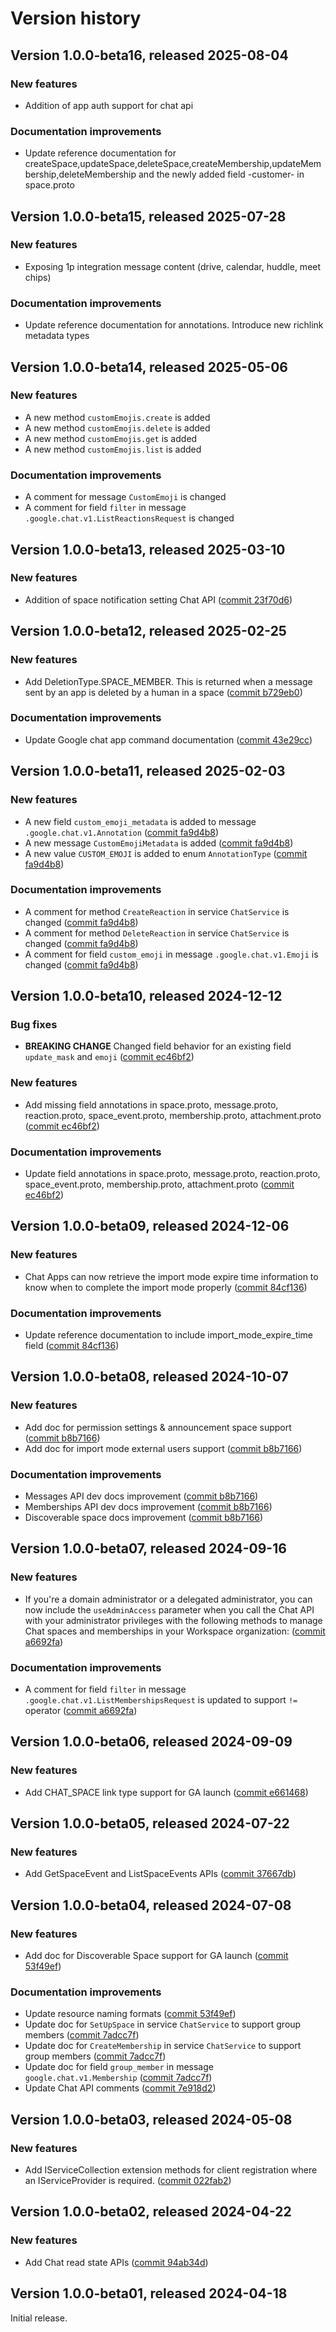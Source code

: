 # Version history

## Version 1.0.0-beta16, released 2025-08-04

### New features

- Addition of app auth support for chat api

### Documentation improvements

- Update reference documentation for createSpace,updateSpace,deleteSpace,createMembership,updateMembership,deleteMembership and the newly added field -customer- in space.proto

## Version 1.0.0-beta15, released 2025-07-28

### New features

- Exposing 1p integration message content (drive, calendar, huddle, meet chips)

### Documentation improvements

- Update reference documentation for annotations. Introduce new richlink metadata types

## Version 1.0.0-beta14, released 2025-05-06

### New features

- A new method `customEmojis.create` is added
- A new method `customEmojis.delete` is added
- A new method `customEmojis.get` is added
- A new method `customEmojis.list` is added

### Documentation improvements

- A comment for message `CustomEmoji` is changed
- A comment for field `filter` in message `.google.chat.v1.ListReactionsRequest` is changed

## Version 1.0.0-beta13, released 2025-03-10

### New features

- Addition of space notification setting Chat API ([commit 23f70d6](https://github.com/googleapis/google-cloud-dotnet/commit/23f70d6164fbe14f2ea12ceb349f06bfa141a717))

## Version 1.0.0-beta12, released 2025-02-25

### New features

- Add DeletionType.SPACE_MEMBER. This is returned when a message sent by an app is deleted by a human in a space ([commit b729eb0](https://github.com/googleapis/google-cloud-dotnet/commit/b729eb04fba00bc1013ba4e534537354c25e1698))

### Documentation improvements

- Update Google chat app command documentation ([commit 43e29cc](https://github.com/googleapis/google-cloud-dotnet/commit/43e29cc276ad371ab5446e6f8f30be819e34c357))

## Version 1.0.0-beta11, released 2025-02-03

### New features

- A new field `custom_emoji_metadata` is added to message `.google.chat.v1.Annotation` ([commit fa9d4b8](https://github.com/googleapis/google-cloud-dotnet/commit/fa9d4b85f0c329104fbc3dc113aca785b7808803))
- A new message `CustomEmojiMetadata` is added ([commit fa9d4b8](https://github.com/googleapis/google-cloud-dotnet/commit/fa9d4b85f0c329104fbc3dc113aca785b7808803))
- A new value `CUSTOM_EMOJI` is added to enum `AnnotationType` ([commit fa9d4b8](https://github.com/googleapis/google-cloud-dotnet/commit/fa9d4b85f0c329104fbc3dc113aca785b7808803))

### Documentation improvements

- A comment for method `CreateReaction` in service `ChatService` is changed ([commit fa9d4b8](https://github.com/googleapis/google-cloud-dotnet/commit/fa9d4b85f0c329104fbc3dc113aca785b7808803))
- A comment for method `DeleteReaction` in service `ChatService` is changed ([commit fa9d4b8](https://github.com/googleapis/google-cloud-dotnet/commit/fa9d4b85f0c329104fbc3dc113aca785b7808803))
- A comment for field `custom_emoji` in message `.google.chat.v1.Emoji` is changed ([commit fa9d4b8](https://github.com/googleapis/google-cloud-dotnet/commit/fa9d4b85f0c329104fbc3dc113aca785b7808803))

## Version 1.0.0-beta10, released 2024-12-12

### Bug fixes

- **BREAKING CHANGE** Changed field behavior for an existing field `update_mask` and `emoji` ([commit ec46bf2](https://github.com/googleapis/google-cloud-dotnet/commit/ec46bf2c127a0367e182b8e90874911d2a3f5635))

### New features

- Add missing field annotations in space.proto, message.proto, reaction.proto, space_event.proto, membership.proto, attachment.proto ([commit ec46bf2](https://github.com/googleapis/google-cloud-dotnet/commit/ec46bf2c127a0367e182b8e90874911d2a3f5635))

### Documentation improvements

- Update field annotations in space.proto, message.proto, reaction.proto, space_event.proto, membership.proto, attachment.proto ([commit ec46bf2](https://github.com/googleapis/google-cloud-dotnet/commit/ec46bf2c127a0367e182b8e90874911d2a3f5635))

## Version 1.0.0-beta09, released 2024-12-06

### New features

- Chat Apps can now retrieve the import mode expire time information to know when to complete the import mode properly ([commit 84cf136](https://github.com/googleapis/google-cloud-dotnet/commit/84cf1362823ea53928baf9fef663c439b07b93e9))

### Documentation improvements

- Update reference documentation to include import_mode_expire_time field ([commit 84cf136](https://github.com/googleapis/google-cloud-dotnet/commit/84cf1362823ea53928baf9fef663c439b07b93e9))

## Version 1.0.0-beta08, released 2024-10-07

### New features

- Add doc for permission settings & announcement space support ([commit b8b7166](https://github.com/googleapis/google-cloud-dotnet/commit/b8b71669b657a6e3ac77fa31d0daa1568bd85d9c))
- Add doc for import mode external users support ([commit b8b7166](https://github.com/googleapis/google-cloud-dotnet/commit/b8b71669b657a6e3ac77fa31d0daa1568bd85d9c))

### Documentation improvements

- Messages API dev docs improvement ([commit b8b7166](https://github.com/googleapis/google-cloud-dotnet/commit/b8b71669b657a6e3ac77fa31d0daa1568bd85d9c))
- Memberships API dev docs improvement ([commit b8b7166](https://github.com/googleapis/google-cloud-dotnet/commit/b8b71669b657a6e3ac77fa31d0daa1568bd85d9c))
- Discoverable space docs improvement ([commit b8b7166](https://github.com/googleapis/google-cloud-dotnet/commit/b8b71669b657a6e3ac77fa31d0daa1568bd85d9c))

## Version 1.0.0-beta07, released 2024-09-16

### New features

- If you're a domain administrator or a delegated administrator, you can now include the `useAdminAccess` parameter when you call the Chat API with your administrator privileges with the following methods to manage Chat spaces and memberships in your Workspace organization: ([commit a6692fa](https://github.com/googleapis/google-cloud-dotnet/commit/a6692fa38db1a6e484574a834a8abc797fdc12e8))

### Documentation improvements

- A comment for field `filter` in message `.google.chat.v1.ListMembershipsRequest` is updated to support `!=` operator ([commit a6692fa](https://github.com/googleapis/google-cloud-dotnet/commit/a6692fa38db1a6e484574a834a8abc797fdc12e8))

## Version 1.0.0-beta06, released 2024-09-09

### New features

- Add CHAT_SPACE link type support for GA launch ([commit e661468](https://github.com/googleapis/google-cloud-dotnet/commit/e661468ce2b7ec57d3cd786a88ead2eac14c792e))

## Version 1.0.0-beta05, released 2024-07-22

### New features

- Add GetSpaceEvent and ListSpaceEvents APIs ([commit 37667db](https://github.com/googleapis/google-cloud-dotnet/commit/37667db3e7134f0078b46e111d7e77b2f30ad9ed))

## Version 1.0.0-beta04, released 2024-07-08

### New features

- Add doc for Discoverable Space support for GA launch ([commit 53f49ef](https://github.com/googleapis/google-cloud-dotnet/commit/53f49ef7973638ab3f0674d798b5954d2d4cdbec))

### Documentation improvements

- Update resource naming formats ([commit 53f49ef](https://github.com/googleapis/google-cloud-dotnet/commit/53f49ef7973638ab3f0674d798b5954d2d4cdbec))
- Update doc for `SetUpSpace` in service `ChatService` to support group members ([commit 7adcc7f](https://github.com/googleapis/google-cloud-dotnet/commit/7adcc7f70326dfb264e842517a58dc55d93aaf28))
- Update doc for `CreateMembership` in service `ChatService` to support group members ([commit 7adcc7f](https://github.com/googleapis/google-cloud-dotnet/commit/7adcc7f70326dfb264e842517a58dc55d93aaf28))
- Update doc for field `group_member` in message `google.chat.v1.Membership` ([commit 7adcc7f](https://github.com/googleapis/google-cloud-dotnet/commit/7adcc7f70326dfb264e842517a58dc55d93aaf28))
- Update Chat API comments ([commit 7e918d2](https://github.com/googleapis/google-cloud-dotnet/commit/7e918d2509424db1abedac60741c2d9237587343))

## Version 1.0.0-beta03, released 2024-05-08

### New features

- Add IServiceCollection extension methods for client registration where an IServiceProvider is required. ([commit 022fab2](https://github.com/googleapis/google-cloud-dotnet/commit/022fab203f28fb9c608972af7f8b83f571ae5694))

## Version 1.0.0-beta02, released 2024-04-22

### New features

- Add Chat read state APIs ([commit 94ab34d](https://github.com/googleapis/google-cloud-dotnet/commit/94ab34d8db819b9c954e5c1948a7e3a280883afb))

## Version 1.0.0-beta01, released 2024-04-18

Initial release.
